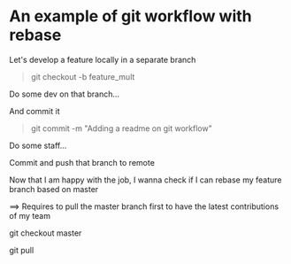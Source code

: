 # An example of git workflow with rebase

Let's develop a feature locally in a separate branch

> git checkout -b feature_mult

Do some dev on that branch...

And commit it

> git commit -m "Adding a readme on git workflow"

Do some staff...

Commit and push that branch to remote


Now that I am happy with the job, I wanna check if I can rebase my feature branch based on master

==> Requires to pull the master branch first to have the latest contributions of my team

git checkout master

git pull